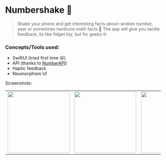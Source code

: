 # Numbershake 🔀

> Shake your phone and get interesting facts about random number, year or sometimes hardcore math facts 🤯
> The app will give you tactile feedback, its like fidget toy, but for geeks 🤓

### Concepts/Tools used:
- SwiftUI (tried first time 😜)
- API (thanks to [NumberAPI](http://numbersapi.com))
- Haptic feedback
- Neumorphism UI

Screenshots: 

|  |  |  |  |
|:--|:--|:--|:--|
|<img src="https://user-images.githubusercontent.com/58518594/108084036-cd762c80-7084-11eb-80c9-84bd50bfd1a6.png" width="200" >|<img src="https://user-images.githubusercontent.com/58518594/108084039-cea75980-7084-11eb-939c-63a7b0e2d1a9.png" width="200" >|<img src="https://user-images.githubusercontent.com/58518594/108084040-cea75980-7084-11eb-8bed-7ed035e7564c.png" width="200" >|<img src="https://user-images.githubusercontent.com/58518594/108084043-cf3ff000-7084-11eb-8121-561069ebaf8a.png" width="200" >|



